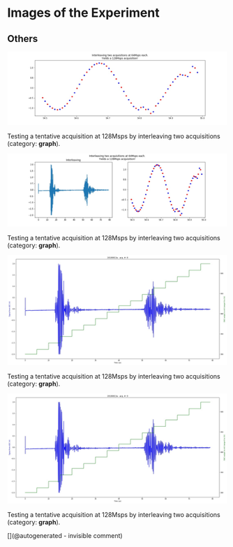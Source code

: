 # Images of the Experiment

## Others

![](/matty/20180814a/128Msps_20180813a-9-fft.jpg)

Testing a tentative acquisition at 128Msps by interleaving two acquisitions (category: __graph__).

![](/matty/20180814a/128Msps_20180813a-9-detail.jpg)

Testing a tentative acquisition at 128Msps by interleaving two acquisitions (category: __graph__).

![](/matty/20180814a/images/20180813a-8.jpg)

Testing a tentative acquisition at 128Msps by interleaving two acquisitions (category: __graph__).

![](/matty/20180814a/images/20180813a-9.jpg)

Testing a tentative acquisition at 128Msps by interleaving two acquisitions (category: __graph__).



[](@autogenerated - invisible comment)